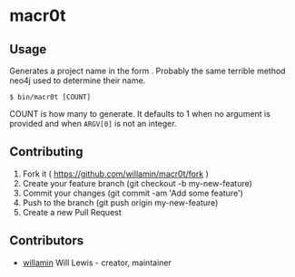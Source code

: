 # macr0t

## Usage

Generates a project name in the form <PREFIX><NUMBER><LETTER>. Probably the same terrible method neo4j used to determine their name. 

```
$ bin/macr0t [COUNT]
```

COUNT is how many to generate. It defaults to 1 when no argument is provided and when `ARGV[0]` is not an integer.

## Contributing

1. Fork it ( https://github.com/willamin/macr0t/fork )
2. Create your feature branch (git checkout -b my-new-feature)
3. Commit your changes (git commit -am 'Add some feature')
4. Push to the branch (git push origin my-new-feature)
5. Create a new Pull Request

## Contributors

- [willamin](https://github.com/willamin) Will Lewis - creator, maintainer
